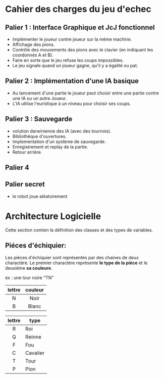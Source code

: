 # Cahier des charges du jeu d'echec

## Palier 1 : Interface Graphique et JcJ fonctionnel

- Implémenter le joueur contre joueur sur la même machine.
- Affichage des pions.
- Contrôle des mouvements des pions avec le clavier (en indiquant les coordonnés A et B).
- Faire en sorte que le jeu refuse les coups impossibles. 
- Le jeu signale quand un joueur gagne, qu'il y a égalité ou pat.

## Palier 2 : Implémentation d'une IA basique

- Au lancement d'une partie le joueur peut choisir entre une partie contre une IA ou un autre Joueur.
- L'IA utilise l'euristique à un niveau pour choisir ses coups.

## Palier 3 : Sauvegarde 

- volution darwinienne des IA (avec des tournois).
- Bibliothèque d'ouvertures.
- Implementation d'un système de sauvegarde.
- Enregistrement et replay de la partie.
- Retour arrière.

## Palier 4

## Palier secret

- le robot joue aléatoirement

# Architecture Logicielle

Cette section contien la définition des classes et des types de variables.

## Piéces d'échiquier:

Les piéces d'échiquier sont représentés par des chaines de deux charactére. Le premier charactére représente **le type de la piéce** et le deuxiéme **sa couleure**.

ex : une tour noire "TN"

|lettre|couleur|
|:----:|:-----:|
|N     |Noir   |
|B     |Blanc  |

|lettre | type    |
|:-----:|---------|
| R	| Roi     |
| Q	| Reinne  |
| F	| Fou     |
| C	| Cavalier|
| T     | Tour    |
| P	| Pion    |
